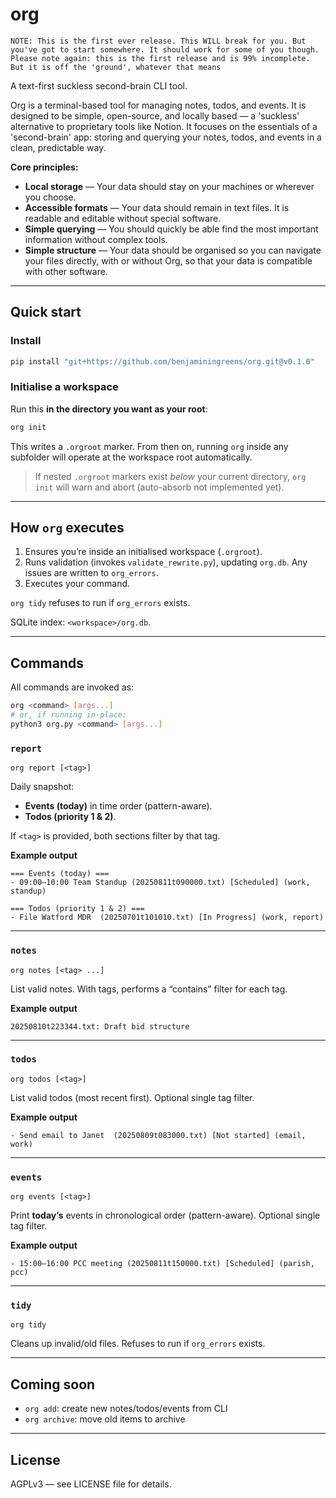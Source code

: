 # org

`NOTE: This is the first ever release. This WILL break for you. But you've got to start somewhere. It should work for some of you though. Please note again: this is the first release and is 99% incomplete. But it is off the 'ground', whatever that means`

A text-first suckless second-brain CLI tool.

Org is a terminal-based tool for managing notes, todos, and events. It is designed to be simple, open-source, and locally based — a 'suckless' alternative to proprietary tools like Notion. It focuses on the essentials of a 'second-brain' app: storing and querying your notes, todos, and events in a clean, predictable way.

**Core principles:**

- **Local storage** — Your data should stay on your machines or wherever you choose.
- **Accessible formats** — Your data should remain in text files. It is readable and editable without special software.
- **Simple querying** — You should quickly be able find the most important information without complex tools.
- **Simple structure** — Your data should be organised so you can navigate your files directly, with or without Org, so that your data is compatible with other software.

---

## Quick start

### Install

```bash
pip install "git+https://github.com/benjaminingreens/org.git@v0.1.0"
```

### Initialise a workspace
Run this **in the directory you want as your root**:
```bash
org init
```
This writes a `.orgroot` marker. From then on, running `org` inside any subfolder will operate at the workspace root automatically.

> If nested `.orgroot` markers exist *below* your current directory, `org init` will warn and abort (auto-absorb not implemented yet).

---

## How `org` executes

1. Ensures you’re inside an initialised workspace (`.orgroot`).
2. Runs validation (invokes `validate_rewrite.py`), updating `org.db`. Any issues are written to `org_errors`.
3. Executes your command.

`org tidy` refuses to run if `org_errors` exists.

SQLite index: `<workspace>/org.db`.

---

## Commands

All commands are invoked as:
```bash
org <command> [args...]
# or, if running in-place:
python3 org.py <command> [args...]
```

### `report`
```
org report [<tag>]
```
Daily snapshot:
- **Events (today)** in time order (pattern-aware).
- **Todos (priority 1 & 2)**.

If `<tag>` is provided, both sections filter by that tag.

**Example output**
```
=== Events (today) ===
- 09:00–10:00 Team Standup (20250811t090000.txt) [Scheduled] (work, standup)

=== Todos (priority 1 & 2) ===
- File Watford MDR  (20250701t101010.txt) [In Progress] (work, report)
```

---

### `notes`
```
org notes [<tag> ...]
```
List valid notes. With tags, performs a “contains” filter for each tag.

**Example output**
```
20250810t223344.txt: Draft bid structure
```

---

### `todos`
```
org todos [<tag>]
```
List valid todos (most recent first). Optional single tag filter.

**Example output**
```
- Send email to Janet  (20250809t083000.txt) [Not started] (email, work)
```

---

### `events`
```
org events [<tag>]
```
Print **today’s** events in chronological order (pattern-aware). Optional single tag filter.

**Example output**
```
- 15:00–16:00 PCC meeting (20250811t150000.txt) [Scheduled] (parish, pcc)
```

---

### `tidy`
```
org tidy
```
Cleans up invalid/old files. Refuses to run if `org_errors` exists.

---

## Coming soon
- `org add`: create new notes/todos/events from CLI
- `org archive`: move old items to archive

---

## License
AGPLv3 — see LICENSE file for details.
